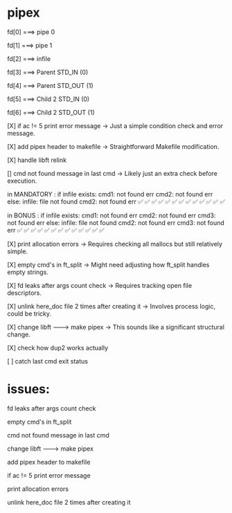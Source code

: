 # pipex


fd[0] ===> pipe 0

fd[1] ===> pipe 1

fd[2] ===> infile

fd[3] ===> Parent STD_IN (0)

fd[4] ===> Parent STD_OUT (1)

fd[5] ===> Child 2 STD_IN (0)

fd[6] ===> Child 2 STD_OUT (1)





[X] if ac != 5 print error message → Just a simple condition check and error message.

[X] add pipex header to makefile → Straightforward Makefile modification.

[X] handle libft relink

[] cmd not found message in last cmd → Likely just an extra check before execution.

in MANDATORY :
if infile exists: 
	cmd1: not found err
	cmd2: not found err
else: 
	infile: file not found
	cmd2: not found err
✅ ✅ ✅ ✅ ✅ ✅ ✅ ✅ ✅ ✅ ✅ ✅ ✅


in BONUS :
if infile exists: 
	cmd1: not found err
	cmd2: not found err
	cmd3: not found err
else: 
	infile: file not found
	cmd2: not found err
	cmd3: not found err
✅ ✅ ✅ ✅ ✅ ✅ ✅ ✅ ✅ ✅ ✅ ✅ ✅


[X] print allocation errors → Requires checking all mallocs but still relatively simple.

[X] empty cmd's in ft_split → Might need adjusting how ft_split handles empty strings.

[X] fd leaks after args count check → Requires tracking open file descriptors.

[X] unlink here_doc file 2 times after creating it → Involves process logic, could be tricky.

[X] change libft ---> make pipex → This sounds like a significant structural change.


[X] check how dup2 works actually


[ ] catch last cmd exit status

# issues:

fd leaks after args count check

empty cmd's in ft_split

cmd not found message in last cmd

change libft ---> make pipex

add pipex header to makefile

if ac != 5 print error message

print allocation errors

unlink here_doc file 2 times after creating it